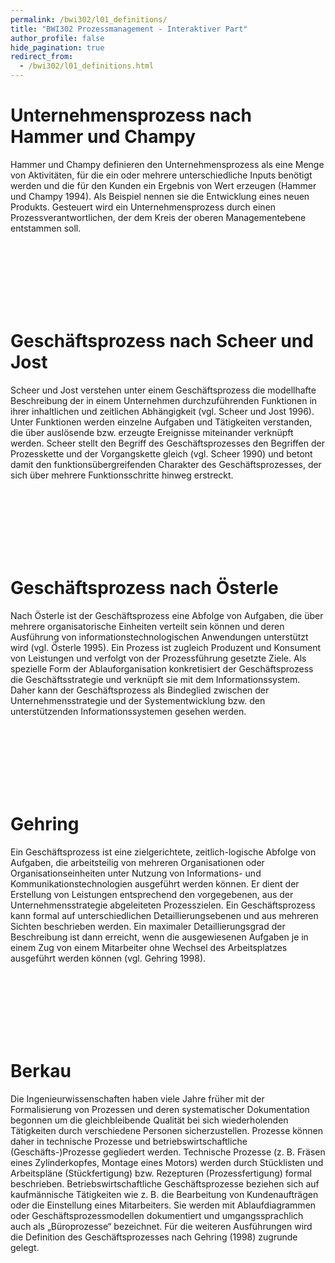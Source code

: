 ```yaml
---
permalink: /bwi302/l01_definitions/
title: "BWI302 Prozessmanagement - Interaktiver Part"
author_profile: false
hide_pagination: true
redirect_from: 
  - /bwi302/l01_definitions.html
---
```


Unternehmensprozess nach Hammer und Champy
======
Hammer und Champy definieren den Unternehmensprozess als eine Menge von Aktivitäten, für die ein oder mehrere unterschiedliche Inputs benötigt werden und die für den Kunden ein Ergebnis von Wert erzeugen (Hammer und Champy 1994). Als Beispiel nennen sie die Entwicklung eines neuen Produkts. Gesteuert wird ein Unternehmensprozess durch einen Prozessverantwortlichen, der dem Kreis der oberen Managementebene entstammen soll.

<br>
<br>
<br>
<br>
<br>
<br>

Geschäftsprozess nach Scheer und Jost
======
Scheer und Jost verstehen unter einem Geschäftsprozess die modellhafte Beschreibung der in einem Unternehmen durchzuführenden Funktionen in ihrer inhaltlichen und zeitlichen Abhängigkeit (vgl. Scheer und Jost 1996). Unter Funktionen werden einzelne Aufgaben und Tätigkeiten verstanden, die über auslösende bzw. erzeugte Ereignisse miteinander verknüpft werden. Scheer stellt den Begriff des Geschäftsprozesses den Begriffen der Prozesskette und der Vorgangskette gleich (vgl. Scheer 1990) und betont damit den funktionsübergreifenden Charakter des Geschäftsprozesses, der sich über mehrere Funktionsschritte hinweg erstreckt.

<br>
<br>
<br>
<br>
<br>
<br>

Geschäftsprozess nach Österle
======
Nach Österle ist der Geschäftsprozess eine Abfolge von Aufgaben, die über mehrere organisatorische Einheiten verteilt sein können und deren Ausführung von informationstechnologischen Anwendungen unterstützt wird (vgl. Österle 1995). Ein Prozess ist zugleich Produzent und Konsument von Leistungen und verfolgt von der Prozessführung gesetzte Ziele. Als spezielle Form der Ablauforganisation konkretisiert der Geschäftsprozess die Geschäftsstrategie und verknüpft sie mit dem Informationssystem. Daher kann der Geschäftsprozess als Bindeglied zwischen der Unternehmensstrategie und der Systementwicklung bzw. den unterstützenden Informationssystemen gesehen werden.

<br>
<br>
<br>
<br>
<br>
<br>

Gehring
======
Ein Geschäftsprozess ist eine zielgerichtete, zeitlich-logische Abfolge von Aufgaben, die arbeitsteilig von mehreren Organisationen oder Organisationseinheiten unter Nutzung von Informations- und Kommunikationstechnologien ausgeführt werden können. Er dient der Erstellung von Leistungen entsprechend den vorgegebenen, aus der Unternehmensstrategie abgeleiteten Prozesszielen. Ein Geschäftsprozess kann formal auf unterschiedlichen Detaillierungsebenen und aus mehreren Sichten beschrieben werden. Ein maximaler Detaillierungsgrad der Beschreibung ist dann erreicht, wenn die ausgewiesenen Aufgaben je in einem Zug von einem Mitarbeiter ohne Wechsel des Arbeitsplatzes ausgeführt werden können (vgl. Gehring 1998).

<br>
<br>
<br>
<br>
<br>
<br>

Berkau
======
Die Ingenieurwissenschaften haben viele Jahre früher mit der Formalisierung von Prozessen und deren systematischer Dokumentation begonnen um die gleichbleibende Qualität bei sich wiederholenden Tätigkeiten durch verschiedene Personen sicherzustellen. Prozesse können daher in technische Prozesse und betriebswirtschaftliche (Geschäfts-)Prozesse gegliedert werden. Technische Prozesse (z. B. Fräsen eines Zylinderkopfes, Montage eines Motors) werden durch Stücklisten und Arbeitspläne (Stückfertigung) bzw. Rezepturen (Prozessfertigung) formal beschrieben. Betriebswirtschaftliche Geschäftsprozesse beziehen sich auf kaufmännische Tätigkeiten wie z. B. die Bearbeitung von Kundenaufträgen oder die Einstellung eines Mitarbeiters. Sie werden mit Ablaufdiagrammen oder Geschäftsprozessmodellen dokumentiert und umgangssprachlich auch als „Büroprozesse“ bezeichnet. Für die weiteren Ausführungen wird die Definition des Geschäftsprozesses nach Gehring (1998) zugrunde gelegt.